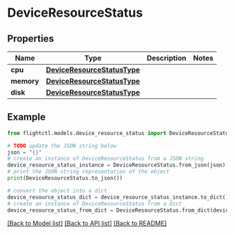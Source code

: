 # DeviceResourceStatus


## Properties

Name | Type | Description | Notes
------------ | ------------- | ------------- | -------------
**cpu** | [**DeviceResourceStatusType**](DeviceResourceStatusType.md) |  | 
**memory** | [**DeviceResourceStatusType**](DeviceResourceStatusType.md) |  | 
**disk** | [**DeviceResourceStatusType**](DeviceResourceStatusType.md) |  | 

## Example

```python
from flightctl.models.device_resource_status import DeviceResourceStatus

# TODO update the JSON string below
json = "{}"
# create an instance of DeviceResourceStatus from a JSON string
device_resource_status_instance = DeviceResourceStatus.from_json(json)
# print the JSON string representation of the object
print(DeviceResourceStatus.to_json())

# convert the object into a dict
device_resource_status_dict = device_resource_status_instance.to_dict()
# create an instance of DeviceResourceStatus from a dict
device_resource_status_from_dict = DeviceResourceStatus.from_dict(device_resource_status_dict)
```
[[Back to Model list]](../README.md#documentation-for-models) [[Back to API list]](../README.md#documentation-for-api-endpoints) [[Back to README]](../README.md)


